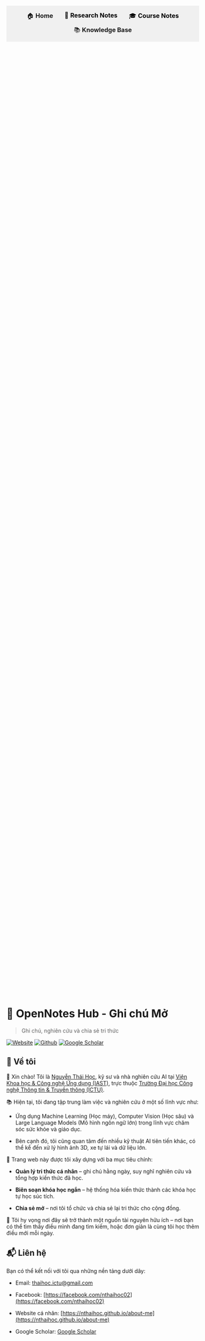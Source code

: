 <style>
  .nav-container {
    display: flex;
    justify-content: center; /* Căn giữa theo chiều ngang */
    background-color: #f0f0f0;
    padding: 10px 0;
    flex-wrap: wrap; /* Cho phép xuống hàng khi màn hình nhỏ */
  }
  .nav-item {
    margin: 5px 15px; /* Khoảng cách đều, thêm margin trên dưới cho xuống hàng đẹp */
    text-decoration: none;
    color: black;
    font-size: 16px;
    white-space: nowrap; /* Ngăn xuống dòng giữa icon và chữ */
  }
</style>

<nav class="nav-container">
  <a href="" class="nav-item">🏠 <strong>Home</strong></a>
  <a href="research/" class="nav-item">📝 <strong>Research Notes</strong></a>
  <a href="courses/" class="nav-item">🎓 <strong>Course Notes</strong></a>
  <a href="" class="nav-item">📚 <strong>Knowledge Base</strong></a>
</nav>


<div style="
    background-image: url('assets/images/home.jpg');
    background-size: cover;
    background-position: center;
    background-repeat: no-repeat;
    min-height: 60vh;
    display: flex;
    flex-direction: column;
    justify-content: center;
    align-items: center;
    color: white;
    text-align: center;
    padding: 40px 20px;
    margin-bottom: 30px;
">
</div>

# 🌿 OpenNotes Hub - Ghi chú Mở

> Ghi chú, nghiên cứu và chia sẻ tri thức

[![Website](https://img.shields.io/badge/Personal-Website-red?style=flat&logo=webtrees&logoColor=blue)](https://nthaihoc.github.io/about-me) [![Github](https://img.shields.io/badge/Repo-Available-green?style=flat&logo=github)](https://nthaihoc.github.io/open-notes) [![Google Scholar](https://img.shields.io/badge/Scholar-View_Profile-blue?style=flat&logo=googlescholar&logoColor=white)](https://scholar.google.com/citations?user=SvS3rssAAAAJ&hl=vi) 

## 👀 Về tôi

👋 Xin chào! Tôi là [Nguyễn Thái Học](https://), kỹ sư và nhà nghiên cứu AI tại [Viện Khoa học & Công nghệ Ứng dụng (IAST)](https://iast.ictu.edu.vn), trực thuộc [Trường Đại học Công nghệ Thông tin & Truyền thông (ICTU)](https://ictu.edu.vn).
 
📚 Hiện tại, tôi đang tập trung làm việc và nghiên cứu ở một số lĩnh vực như:

- Ứng dụng Machine Learning (Học máy), Computer Vision (Học sâu) và Large Language Models (Mô hình ngôn ngữ lớn) trong lĩnh vực chăm sóc sức khỏe và giáo dục. 

- Bên cạnh đó, tôi cũng quan tâm đến nhiều kỹ thuật AI tiên tiến khác, có thể kể đến xử lý hình ảnh 3D, xe tự lái và dữ liệu lớn.

🧠 Trang web này được tôi xây dựng với ba mục tiêu chính:

- **Quản lý tri thức cá nhân** – ghi chú hằng ngày, suy nghĩ nghiên cứu và tổng hợp kiến thức đã học.

- **Biên soạn khóa học ngắn** – hệ thống hóa kiến thức thành các khóa học tự học súc tích.

- **Chia sẻ mở** – nơi tôi tổ chức và chia sẻ lại tri thức cho cộng đồng.


🚀 Tôi hy vọng nơi đây sẽ trở thành một nguồn tài nguyên hữu ích – nơi bạn có thể tìm thấy điều mình đang tìm kiếm, hoặc đơn giản là cùng tôi học thêm điều mới mỗi ngày.

## 📬 Liên hệ

Bạn có thể kết nối với tôi qua những nền tảng dưới dây:

- Email: [thaihoc.ictu@gmail.com](mailto:thaihoc.ictu@gmail.com)

- Facebook: [https://facebook.com/nthaihoc02](https://facebook.com/nthaihoc02)

- Website cá nhân: [https://nthaihoc.github.io/about-me](https://nthaihoc.github.io/about-me)

- Google Scholar: [Google Scholar](https://scholar.google.com/citations?user=SvS3rssAAAAJ&hl=vi)